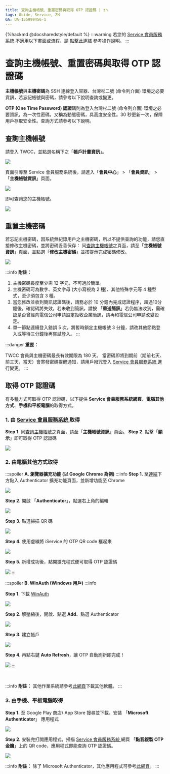 ```yaml
---
title: 查詢主機帳號、重置密碼與取得 OTP 認證碼 | zh
tags: Guide, Service, ZH
GA: UA-155999456-1
---
```


{%hackmd @docsharedstyle/default %}
:::warning
<i class="fa fa-bullhorn" aria-hidden="true"></i> 若您的 [<ins>Service 會員服務系統 <i class="fa fa-question-circle fa-question-circle-for-service" aria-hidden="true"></i></ins>](https://man.twcc.ai/@twsdocs/howto-service-access-service-zh)不適用以下畫面或流程，請 <i class="fa fa-sign-out" aria-hidden="true"></i> [<ins>點擊此連結</ins>](https://man.twcc.ai/@twsdocs/doc-mber-pjct-blng-main-zh/https%3A%2F%2Fman.twcc.ai%2F%40twsdocs%2Fguide-service-hostname-pwd-otp-zh) 參考操作說明。
:::

# 查詢主機帳號、重置密碼與取得 OTP 認證碼

**主機帳號**與**主機密碼**為 SSH 連線登入容器、台灣杉二號 (命令列介面) 環境之必要資訊，若忘記帳號與密碼，請參考以下說明查詢或變更。

**OTP (One Time Password) 認證**碼則為登入台灣杉二號 (命令列介面) 環境之必要資訊，為一次性密碼，又稱為動態密碼，具高度安全性。30 秒更新一次，保障用戶存取安全性。查詢方式請參考以下說明。

## 查詢主機帳號

請登入 TWCC，並點選名稱下之「**帳戶計畫資訊**」。

![](https://cos.twcc.ai/SYS-MANUAL/uploads/upload_70ee9ebd93b3782ed7efc34c76617eef.png)


頁面引導至 Service 會員服務系統後，請進入「**會員中心**」 > 「**會員資訊**」 > 「**主機帳號資訊**」頁面。

![](https://cos.twcc.ai/SYS-MANUAL/uploads/upload_1c2252d8916fc06142d37e2c04b48159.png)

即可查詢您的主機帳號。

![](https://cos.twcc.ai/SYS-MANUAL/uploads/upload_58dfb8f599510d02596cf50e263afad0.png)


## 重置主機密碼

若忘記主機密碼，因系統無紀錄用戶之主機密碼，所以不提供查詢的功能，請您直接修改主機密碼，並將密碼妥善保存：
同[查詢主機帳號](#查詢主機帳號)之頁面，請至「**主機帳號資訊**」頁面，並點選「**修改主機密碼**」並按提示完成密碼修改。

![](https://cos.twcc.ai/SYS-MANUAL/uploads/upload_176b943316910db40d7c808a47f6f2d7.png)

:::info
<i class="fa fa-paperclip fa-20" aria-hidden="true"></i> **附註：**
1. 主機密碼長度至少需 12 字元，不可過於簡單。
2. 主機密碼可為數字、英文字母 (大小寫視為 2 種)、其他特殊字元等 4 種型式，至少須包含 3 種。
3. 當您修改並收到簡訊認證碼後，請務必於 10 分鐘內完成認證程序，超過10分鐘後，確認碼將失效，若未收到簡訊，請按 「**重送簡訊**」若仍無法收到，需確認是否曾經向電信公司申請設定拒收企業簡訊，請再和電信公司申請改變設定。
4. 單一節點連續登入錯誤 5 次，將暫時鎖定主機帳號 3 分鐘，請改其他節點登入或等待三分鐘後再嘗試登入。 
:::


:::danger
<i class="fa fa-exclamation-triangle fa-20" aria-hidden="true"></i> **重要：**

TWCC 會員與主機密碼最長有效期限為 180 天。
當密碼即將到期前（期前七天、前三天，當天）會寄發密碼提醒通知，請用戶撥冗登入 [<ins>Service 會員服務系統 <i class="fa fa-question-circle fa-question-circle-for-service" aria-hidden="true"></i></ins>](https://man.twcc.ai/@twsdocs/howto-service-access-service-zh) 進行變更。
:::

## 取得 OTP 認證碼

有多種方式可取得 OTP 認證碼，以下提供 **Service 會員服務系統網頁**、**電腦其他方式**、**手機和平板電腦**的取得方式。

### 1. 由 [Service 會員服務系統 <i class="fa fa-question-circle fa-question-circle-for-service" aria-hidden="true"></i>](https://man.twcc.ai/@twsdocs/howto-service-access-service-zh) 取得

**Step 1.** 同[查詢主機帳號](#查詢主機帳號)之頁面，請至「**主機帳號資訊**」頁面。
**Step 2.** 點擊「**顯示**」即可取得 OTP 認證碼

![](https://cos.twcc.ai/SYS-MANUAL/uploads/upload_d867e63d59c74ca0991a6138f85c1201.png)

### 2. 由電腦其他方式取得 

:::spoiler **A. 瀏覽器擴充功能 (以 Google Chrome 為例)**
:::info
**Step 1.** 至[<ins>連結</ins>](https://github.com/Authenticator-Extension/Authenticator)下方點入 Authenticator 擴充功能頁面，並新增功能至 Chrome

![](https://cos.twcc.ai/SYS-MANUAL/uploads/upload_7079b98f2fed3eca9041aa2f09473f85.png)

**Step 2.** 開啟 「**Authenticator**」，點選右上角的編輯

![](https://cos.twcc.ai/SYS-MANUAL/uploads/upload_6932ad85d2dd16cfe17f5e8847d072e4.png)


**Step 3.** 點選掃描 QR 碼

![](https://cos.twcc.ai/SYS-MANUAL/uploads/upload_ecafdb84ebc4f074c8fa91af5cd3b947.png)


**Step 4.** 使用虛線將 iService 的 OTP QR code 框起來

![](https://cos.twcc.ai/SYS-MANUAL/uploads/upload_38c2b7c98b378f12f1f7dcb522effd62.png)


**Step 5.** 新增成功後，點開擴充程式便可取得 OTP 認證碼

![](https://cos.twcc.ai/SYS-MANUAL/uploads/upload_839dc680daaaf76d7effa6a178903681.png)
:::

:::spoiler **B. WinAuth (Windows 用戶)**
:::info

**Step 1.** 下載 [WinAuth]( https://github.com/winauth/winauth )
 
![](https://cos.twcc.ai/SYS-MANUAL/uploads/upload_aa4631f70d2ae7f7bc000eed41477c15.png)


**Step 2.** 解壓縮後，開啟、點選 **Add**、點選 Authenticator
  
![](https://cos.twcc.ai/SYS-MANUAL/uploads/upload_66a64543d039a16610e73ec3de2b91c3.png)


**Step 3.** 建立帳戶

![](https://cos.twcc.ai/SYS-MANUAL/uploads/upload_534bb292486158365c9e3308f2bd3480.png)


**Step 4.** 再點右鍵 **Auto Refresh**，讓 OTP 自動刷新即完成！

![](https://cos.twcc.ai/SYS-MANUAL/uploads/upload_b3555bbc286592bcbe1e0ea2cdfeb636.png)
:::

<br>

:::info
<i class="fa fa-paperclip fa-20" aria-hidden="true"></i> **附註：** 其他作業系統請參考[<ins>此網頁</ins>](https://alternativeto.net/software/winauth/)下載其他軟體。
:::


### 3. 由手機、平板電腦取得

**Step 1.** 至 Google Play 商店/ App Store 搜尋並下載、安裝 「**Microsoft Authenticator**」 應用程式

![](https://cos.twcc.ai/SYS-MANUAL/uploads/upload_4e17126ed97b4b52106e6e65b665acc4.png)


**Step 2.** 安裝完打開應用程式，掃描 [Service 會員服務系統 <i class="fa fa-question-circle fa-question-circle-for-service" aria-hidden="true"></i>](https://man.twcc.ai/@twsdocs/howto-service-access-service-zh) 網頁 「**點我複製 OTP 金鑰**」上的 QR code，應用程式即能查詢 OTP 認證碼。
  
![](https://cos.twcc.ai/SYS-MANUAL/uploads/upload_41e14e47dda849f93df3d4af53766d94.png)



:::info
<i class="fa fa-paperclip fa-20" aria-hidden="true"></i> **附註：** 除了 Microsoft Authenticator，其他應用程式可參考[<ins>此網頁</ins>](https://alternativeto.net/software/microsoft-authenticator/)。
:::
 